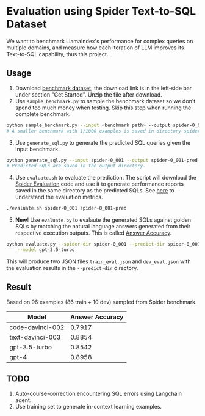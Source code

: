 # Evaluation using Spider Text-to-SQL Dataset

We want to benchmark LlamaIndex's performance for complex queries on
multiple domains, and measure how each iteration of LLM improves its
Text-to-SQL capability, thus this project.

## Usage

1. Download [benchmark dataset](https://yale-lily.github.io/spider),
the download link is in the left-side bar under section "Get Started". Unzip the file after download.
2. Use `sample_benchmark.py` to sample the benchmark dataset so we don't spend too much money when testing. Skip this step when running the complete benchmark.

```bash
python sample_benchmark.py --input <benchmark path> --output spider-0_001 --sample-factor 0.001
# A smaller benchmark with 1/1000 examples is saved in directory spider-0_001, which we use as our benchmark for testing purpose.
```

3. Use `generate_sql.py` to generate the predicted SQL queries given the input benchmark.

```bash
python generate_sql.py --input spider-0_001 --output spider-0_001-pred --model gpt-3.5-turbo
# Predicted SQLs are saved in the output directory.
```

4. Use `evaluate.sh` to evaluate the prediction. The script will download the [Spider Evaluation](https://github.com/taoyds/spider)
code and use it to generate performance reports saved in the
same directory as the predicted SQLs. See [here](https://github.com/taoyds/spider/tree/master/evaluation_examples) to understand the
evaluation metrics.

```bash
./evaluate.sh spider-0_001 spider-0_001-pred
```

5. **New**! Use `evaluate.py` to evalaute the generated SQLs against
golden SQLs by matching the natural language answers generated from their
respective execution outputs. This is called [Answer Accuracy](https://ekzhu.medium.com/human-aligned-text-to-sql-evaluation-399123fa0a64).

```bash
python evaluate.py --spider-dir spider-0_001 --predict-dir spider-0_001-pred \
    --model gpt-3.5-turbo
```

This will produce two JSON files `train_eval.json` and `dev_eval.json` with
the evaluation results in the `--predict-dir` directory.

## Result

Based on 96 examples (86 train + 10 dev) sampled from Spider benchmark.

|    Model          | Answer Accuracy |
| ----------------- | --------------- |
| code-davinci-002  |  0.7917         |
| text-davinci-003  |  0.8854         |
| gpt-3.5-turbo     |  0.8542         |
| gpt-4             |  0.8958         |

## TODO

1. Auto-course-correction encountering SQL errors using Langchain agent.
2. Use training set to generate in-context learning examples.
